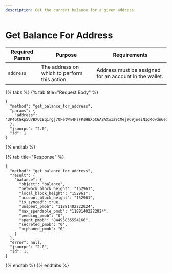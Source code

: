 ```yaml
---
description: Get the current balance for a given address.
---
```


# Get Balance For Address

| Required Param | Purpose                                      | Requirements                                           |
| -------------- | -------------------------------------------- | ------------------------------------------------------ |
| `address`      | The address on which to perform this action. | Address must be assigned for an account in the wallet. |

{% tabs %}
{% tab title="Request Body" %}
```
{
  "method": "get_balance_for_address",
  "params": {
    "address": "3P4GtGkp5UVBXUzBqirgj7QFetWn4PsFPsHBXbC6A8AXw1a9CMej969jneiN1qKcwdn6e1VtD64EruGVSFQ8wHk5xuBHndpV9WUGQ78vV7Z"
  },
  "jsonrpc": "2.0",
  "id": 1
}
```
{% endtab %}

{% tab title="Response" %}
```
{
  "method": "get_balance_for_address",
  "result": {
    "balance": {
      "object": "balance",
      "network_block_height": "152961",
      "local_block_height": "152961",
      "account_block_height": "152961",
      "is_synced": true,
      "unspent_pmob": "11881402222024",
      "max_spendable_pmob": "11881402222024",
      "pending_pmob": "0",
      "spent_pmob": "84493835554166",
      "secreted_pmob": "0",
      "orphaned_pmob": "0"
    }
  },
  "error": null,
  "jsonrpc": "2.0",
  "id": 1,
}
```
{% endtab %}
{% endtabs %}
